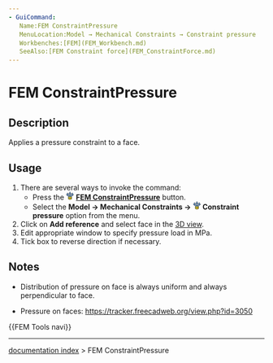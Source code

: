 ```yaml
---
- GuiCommand:
   Name:FEM ConstraintPressure
   MenuLocation:Model → Mechanical Constraints → Constraint pressure
   Workbenches:[FEM](FEM_Workbench.md)
   SeeAlso:[FEM Constraint force](FEM_ConstraintForce.md)
---
```


# FEM ConstraintPressure

## Description

Applies a pressure constraint to a face.

## Usage

1.  There are several ways to invoke the command:
    -   Press the **<img src="images/FEM_ConstraintPressure.svg" width=16px> [FEM ConstraintPressure](FEM_ConstraintPressure.md)** button.
    -   Select the **Model → Mechanical Constraints → <img src="images/FEM_ConstraintPressure.svg" width=16px> Constraint pressure** option from the menu.
2.  Click on **Add reference** and select face in the [3D view](3D_view.md).
3.  Edit appropriate window to specify pressure load in MPa.
4.  Tick box to reverse direction if necessary.

## Notes

-   Distribution of pressure on face is always uniform and always perpendicular to face.

-   Pressure on faces: <https://tracker.freecadweb.org/view.php?id=3050>




 {{FEM Tools navi}}

---
[documentation index](../README.md) > FEM ConstraintPressure
